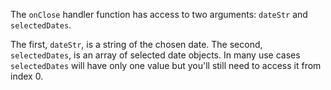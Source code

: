 The `onClose` handler function has access to two arguments: `dateStr` and `selectedDates`.

The first, `dateStr`, is a string of the chosen date. The second, `selectedDates`, is an array of selected date objects. In many use cases `selectedDates` will have only one value but you'll still need to access it from index 0.
